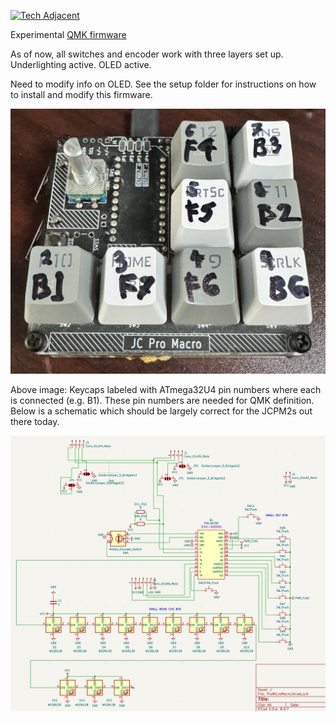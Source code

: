 [![Tech Adjacent](https://img.shields.io/badge/Tech%20Adjacent%20With%20Jeremy%20Cook-[Substack]-blue?style=flat-square&logo=substack)](https://techadjacent.substack.com/)

Experimental [QMK firmware]([url](https://qmk.fm/))

As of now, all switches and encoder work with three layers set up. Underlighting active. OLED active.

Need to modify info on OLED. See the setup folder for instructions on how to install and modify this firmware.

![image](kb-labeled.png)

Above image: Keycaps labeled with ATmega32U4 pin numbers where each is connected (e.g. B1). These pin numbers are
needed for QMK definition. Below is a schematic which should be largely correct for the JCPM2s out there today.

![image](schematic.png)
